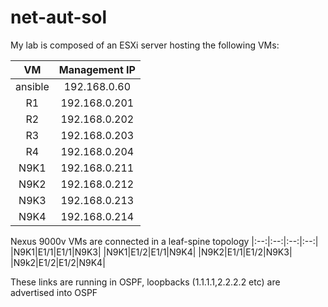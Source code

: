 # net-aut-sol

My lab is composed of an ESXi server hosting the following VMs:

| VM		| Management IP     |
|:---------:|:-----------------:| 
| ansible	|	192.168.0.60    |
| R1		|	192.168.0.201   |
| R2		|	192.168.0.202   |
| R3		|	192.168.0.203   |
| R4		|	192.168.0.204   |
| N9K1		|	192.168.0.211   |
| N9K2		|	192.168.0.212   |
| N9K3		|	192.168.0.213   |
| N9K4		|	192.168.0.214   |
  
Nexus 9000v VMs are connected in a leaf-spine topology
|:--:|:--:|:--:|:--:|
|N9K1|E1/1|E1/1|N9K3|
|N9K1|E1/2|E1/1|N9K4|
|N9K2|E1/1|E1/2|N9K3|
|N9k2|E1/2|E1/2|N9K4|

These links are running in OSPF, loopbacks (1.1.1.1,2.2.2.2 etc) are advertised into OSPF